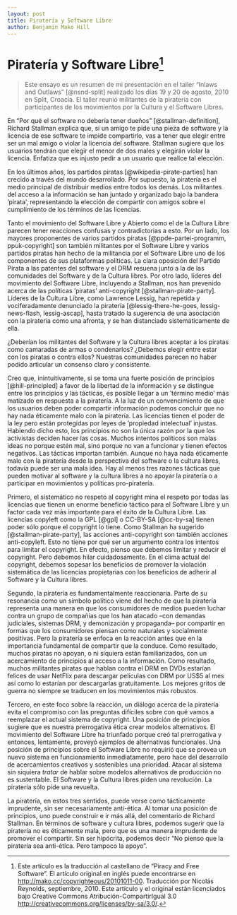 ```yaml
---
layout: post
title: Piratería y Software Libre
author: Benjamin Mako Hill
---
```

Piratería y Software Libre[^1]
==============================

> Este ensayo es un resumen de mi presentación en el taller “Inlaws and
> Outlaws” [@nsnd-split] realizado los días 19 y 20 de agosto, 2010 en Split,
> Croacia. El taller reunió militantes de la piratería con participantes de los
> movimientos por la Cultura y el Software Libres.

En “Por qué el software no debería tener dueños” [@stallman-definition], Richard
Stallman explica que, si un amigo te pide una pieza de software y la licencia
de ese software te impide compartirlo, vas a tener que elegir entre ser un mal
amigo o violar la licencia del software. Stallman sugiere que los usuarios
tendrán que elegir el menor de dos males y elegirán violar la licencia.
Enfatiza que es injusto pedir a un usuario que realice tal elección.

En los últimos años, los partidos piratas [@wikipedia-pirate-parties] han
crecido a través del mundo desarrollado. Por supuesto, la piratería es el medio
principal de distribuir medios entre todos los demás. Los militantes del acceso
a la información se han juntado y organizado bajo la bandera ’pirata’,
representando la elección de compartir con amigos sobre el cumplimiento de los
términos de las licencias.

Tanto el movimiento del Software Libre y Abierto como el de la Cultura Libre
parecen tener reacciones confusas y contradictorias a esto. Por un lado, los
mayores proponentes de varios partidos piratas [@ppde-partei-programm,
ppuk-copyright] son también militantes por el Software Libre y varios partidos
piratas han hecho de la militancia por el Software Libre uno de los componentes
de sus plataformas políticas. La clara oposición del Partido Pirata a las
patentes del software y el DRM resuena junto a la de las comunidades del
Software y de la Cultura libres. Por otro lado, líderes del movimiento del
Software Libre, incluyendo a Stallman, nos han prevenido acerca de las
políticas ’piratas’ anti-copyright [@stallman-pirate-party].  Líderes de la
Cultura Libre, como Lawrence Lessig, han repetida y vociferadamente denunciado
la piratería [@lessig-there-he-goes, lessig-news-flash, lessig-ascap], hasta
tratado la sugerencia de una asociación con la piratería como una afronta, y se
han distanciado sistemáticamente de ella.

¿Deberían los militantes del Software y la Cultura libres aceptar a los piratas
como camaradas de armas o condenarlos? ¿Debemos elegir entre estar con los
piratas o contra ellos? Nuestras comunidades parecen no haber podido articular
un consenso claro y consistente.

Creo que, inintuitivamente, si se toma una fuerte posición de principios
[@hill-principled] a favor de la libertad de la información y se distingue
entre los principios y las tácticas, es posible llegar a un ’término medio’ más
matizado en respuesta a la piratería. A la luz de un convencimiento de que los
usuarios deben poder compartir información podemos concluir que no hay nada
éticamente malo con la piratería. Las licencias tienen el poder de la ley pero
están protegidas por leyes de ’propiedad intelectual’ injustas. Habiendo dicho
esto, los principios no son la única razón por la que los activistas deciden
hacer las cosas.  Muchos intentos políticos son malas ideas no porque estén
mal, sino porque no van a funcionar y tienen efectos negativos. Las tácticas
importan también. Aunque no haya nada éticamente malo con la piratería desde la
perspectiva del software o la cultura libres, todavía puede ser una mala idea.
Hay al menos tres razones tácticas que pueden motivar al software y la cultura
libres a no apoyar la piratería o a participar en movimientos y políticas
pro-piratería.

Primero, el sistemático no respeto al copyright mina el respeto por todas las
licencias que tienen un enorme beneficio táctico para el Software Libre y un
factor cada vez más importante para el éxito de la Cultura Libre. Las licencias
copyleft como la GPL [@gpl] o CC-BY-SA [@cc-by-sa] tienen poder sólo porque el
copyright lo tiene.  Como Stallman ha sugerido [@stallman-pirate-party], las
acciones anti-copyright son también acciones anti-copyleft. Esto no tiene por
qué ser un argumento contra los intentos para limitar el copyright. En efecto,
pienso que debemos limitar y reducir el copyright. Pero debemos hilar
cuidadosamente. En el clima actual del copyright, debemos sopesar los
beneficios de promover la violación sistemática de las licencias propietarias
con los beneficios de adherir al Software y la Cultura libres.

Segundo, la piratería es fundamentalmente reaccionaria. Parte de su resonancia
como un símbolo político viene del hecho de que la piratería representa una
manera en que los consumidores de medios pueden luchar contra un grupo de
compañías que los han atacado –con demandas judiciales, sistemas DRM, y
demonización y propaganda– por compartir en formas que los consumidores piensan
como naturales y socialmente positivas. Pero la piratería se enfoca en la
reacción antes que en la importancia fundamental de compartir que la conduce.
Como resultado, muchos piratas no apoyan, o ni siquiera están familiarizados,
con un acercamiento de principios al acceso a la información. Como resultado,
muchos militantes piratas que hablan contra el DRM en DVDs estarían felices de
usar NetFlix para descargar películas con DRM por US\$5 al mes así como lo
estarían por descargarlas gratuitamente. Los mejores gritos de guerra no
siempre se traducen en los movimientos más robustos.

Tercero, en este foco sobre la reacción, un diálogo acerca de la piratería
evita el compromiso con las preguntas difíciles sobre con qué vamos a
reemplazar el actual sistema de copyright. Una posición de principios sugiere
que es nuestra prerrogativa ética crear modelos alternativos. El movimiento del
Software Libre ha triunfado porque creó tal prerrogativa y entonces,
lentamente, proveyó ejemplos de alternativas funcionales. Una posición de
principios sobre el Software Libre no requirió que se provea un nuevo sistema
en funcionamiento inmediatamente, pero hace del desarrollo de acercamientos
creativos y sostenibles una prioridad. Atacar al sistema sin siquiera *tratar*
de hablar sobre modelos alternativos de producción no es sustentable. El
Software y la Cultura libres piden una revolución. La piratería sólo pide una
revuelta.

La piratería, en estos tres sentidos, puede verse como tácticamente imprudente,
sin ser necesariamente anti-ética. Al tomar una posición de principios, uno
puede construir e ir más allá, del comentario de Richard Stallman. En términos
de software y cultura libres, podemos sugerir que la piratería no es éticamente
mala, pero que es una manera imprudente de promover el compartir. Sin ser
hipócrita, podemos decir “No pienso que la piratería sea anti-ética. Pero
tampoco la apoyo”.

[^1]: Este artículo es la traducción al castellano de “Piracy and Free
Software”. El artículo original en inglés puede encontrarse en
<http://mako.cc/copyrighteous/20101011-00>. Traducción por Nicolás Reynolds,
septiembre, 2010. Este artículo y el original están licenciados bajo Creative
Commons Atribución-CompartirIgual 3.0
<http://creativecommons.org/licenses/by-sa/3.0/>.

